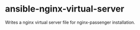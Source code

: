 # ansible-nginx-virtual-server

Writes a nginx virtual server file for nginx-passenger installation.


